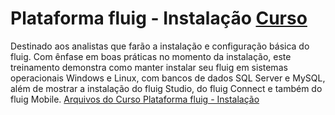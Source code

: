 # Plataforma fluig - Instalação [Curso](http://www.academy.fluig.com/cursos/instalacao "Link para o Curso")
Destinado aos analistas que farão a instalação e configuração básica do fluig.
Com ênfase em boas práticas no momento da instalação, este treinamento demonstra como manter instalar seu fluig em sistemas operacionais Windows e Linux, com bancos de dados SQL Server e MySQL, além de mostrar a instalação do fluig Studio, do fluig Connect e também do fluig Mobile.
[Arquivos do Curso Plataforma fluig - Instalação](https://github.com/denners777/cursos/tree/master/academy.fluig/plataforma_fluig_instalacao_basica "Arquivos do Curso")